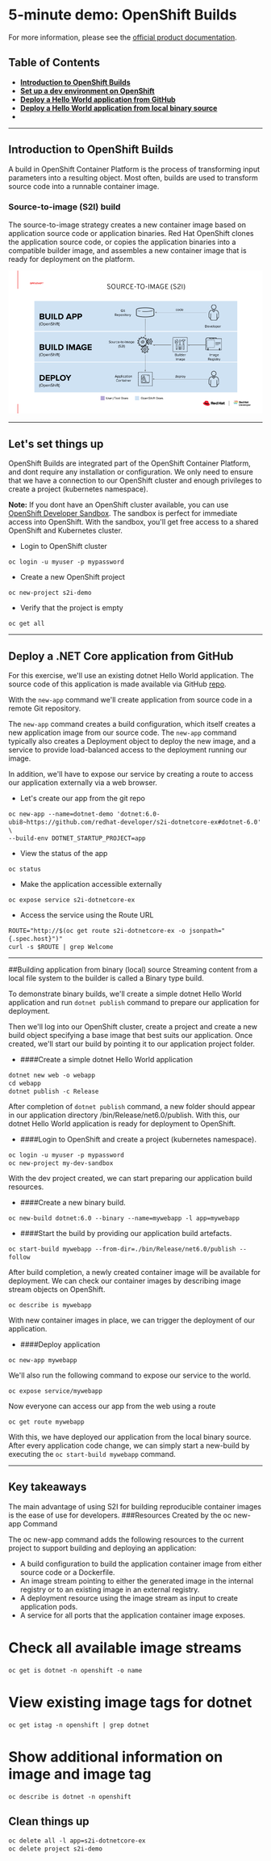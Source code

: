 # 5-minute demo: OpenShift Builds
For more information, please see the [official product documentation](https://docs.openshift.com/container-platform/4.11/cicd/builds/understanding-image-builds.html).

## Table of Contents
- **[Introduction to OpenShift Builds](#introduction-to-openshift-builds)**<br>
- **[Set up a dev environment on OpenShift](#lets-set-things-up)**<br>
- **[Deploy a Hello World application from GitHub](#deploy-a-net-core-application-from-github)**<br>
- **[Deploy a Hello World application from local binary source](#building-application-from-binary-local-source)**<br>
- **[](#)**<br>

---

## Introduction to OpenShift Builds
A build in OpenShift Container Platform is the process of transforming input parameters into a resulting object. Most often, builds are used to transform source code into a runnable container image.

### Source-to-image (S2I) build
The source-to-image strategy creates a new container image based on application source code or application binaries. Red Hat OpenShift clones the application source code, or copies the application binaries into a compatible builder image, and assembles a new container image that is ready for deployment on the platform.

![OpenShift Builds](../graphics/builds-00.png)

---

## Let's set things up
OpenShift Builds are integrated part of the OpenShift Container Platform, and dont require any installation or configuration.
We only need to ensure that we have a connection to our OpenShift cluster and enough privileges to create a project (kubernetes namespace).

**Note:** If you dont have an OpenShift cluster available, you can use [OpenShift Developer Sandbox](https://developers.redhat.com/developer-sandbox).
The sandbox is perfect for immediate access into OpenShift. With the sandbox, you'll get free access to a shared OpenShift and Kubernetes cluster.

- Login to OpenShift cluster
```shell
oc login -u myuser -p mypassword
```
- Create a new OpenShift project
```shell
oc new-project s2i-demo
```
- Verify that the project is empty
```shell
oc get all
```
---

## Deploy a .NET Core application from GitHub

For this exercise, we'll use an existing dotnet Hello World application. The source code of this application is made available via GitHub [repo](https://github.com/adnan-drina/s2i-dotnetcore-ex.git).

With the ``new-app`` command we'll create application from source code in a remote Git repository.

The ``new-app`` command creates a build configuration, which itself creates a new application image from our source code. 
The ``new-app`` command typically also creates a Deployment object to deploy the new image, and a service to provide load-balanced access to the deployment running our image.

In addition, we'll have to expose our service by creating a route to access our application externally via a web browser.

- Let's create our app from the git repo
```shell
oc new-app --name=dotnet-demo 'dotnet:6.0-ubi8~https://github.com/redhat-developer/s2i-dotnetcore-ex#dotnet-6.0' \
--build-env DOTNET_STARTUP_PROJECT=app
```
- View the status of the app
```shell
oc status
```
- Make the application accessible externally
```shell
oc expose service s2i-dotnetcore-ex
```
- Access the service using the Route URL
```shell
ROUTE="http://$(oc get route s2i-dotnetcore-ex -o jsonpath="{.spec.host}")"
curl -s $ROUTE | grep Welcome
```
---

##Building application from binary (local) source
Streaming content from a local file system to the builder is called a Binary type build.

To demonstrate binary builds, we'll create a simple dotnet Hello World application and run ```dotnet publish``` command to prepare our application for deployment.

Then we'll log into our OpenShift cluster, create a project and create a new build object specifying a base image that best suits our application. Once created, we'll start our build by pointing it to our application project folder.

- ####Create a simple dotnet Hello World application

```shell
dotnet new web -o webapp
cd webapp
dotnet publish -c Release
```
After completion of ```dotnet publish``` command, a new folder should appear in our application directory /bin/Release/net6.0/publish.
With this, our dotnet Hello World application is ready for deployment to OpenShift.

- ####Login to OpenShift and create a project (kubernetes namespace).
```shell
oc login -u myuser -p mypassword
oc new-project my-dev-sandbox
```
With the dev project created, we can start preparing our application build resources.

- ####Create a new binary build.
```shell
oc new-build dotnet:6.0 --binary --name=mywebapp -l app=mywebapp
```

- ####Start the build by providing our application build artefacts.
```shell
oc start-build mywebapp --from-dir=./bin/Release/net6.0/publish --follow
```
After build completion, a newly created container image will be available for deployment. We can check our container images by describing image stream objects on OpenShift.
```shell
oc describe is mywebapp
```
With new container images in place, we can trigger the deployment of our application.

- ####Deploy application
```shell
oc new-app mywebapp
```
We'll also run the following command to expose our service to the world.
```shell
oc expose service/mywebapp 
```
Now everyone can access our app from the web using a route
```shell
oc get route mywebapp
```

With this, we have deployed our application from the local binary source. 
After every application code change, we can simply start a new-build by executing the ```oc start-build mywebapp``` command.

---

## Key takeaways
The main advantage of using S2I for building reproducible container images is the ease of use for developers.
###Resources Created by the oc new-app Command

The oc new-app command adds the following resources to the current project to support building and deploying an application:
- A build configuration to build the application container image from either source code or a Dockerfile.
- An image stream pointing to either the generated image in the internal registry or to an existing image in an external registry.
- A deployment resource using the image stream as input to create application pods.
- A service for all ports that the application container image exposes.

# Check all available image streams
```shell
oc get is dotnet -n openshift -o name
```
# View existing image tags for dotnet
```shell
oc get istag -n openshift | grep dotnet
```
# Show additional information on image and image tag
```shell
oc describe is dotnet -n openshift
```

## Clean things up
```shell
oc delete all -l app=s2i-dotnetcore-ex
oc delete project s2i-demo
```
